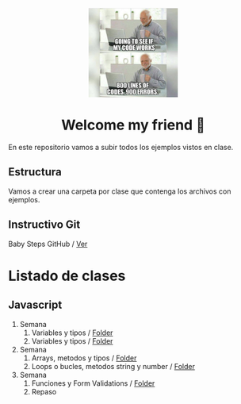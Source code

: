 <p align="center">
	<a href="https://github.com/a-bianchi/rolling-codeschool-comisionI2"  target="_blank">
	<img  align="center" width="180" height="180"  alt="meme"  src="https://raw.githubusercontent.com/a-bianchi/rolling-codeschool-comisionI2/master/img/meme.jpeg"  />
	</a>
</p>
<h1 align="center">Welcome my friend 👋</h1>
<p> 
  En este repositorio vamos a subir todos los ejemplos vistos en clase.
</p>

## Estructura

Vamos a crear una carpeta por clase que contenga los archivos con ejemplos.

## Instructivo Git

Baby Steps GitHub / [Ver](https://github.com/a-bianchi/rolling-codeschool-comisionI2/tree/master/Git-Instructions.md)

# Listado de clases

## Javascript

1. Semana
   1. Variables y tipos / [Folder](https://github.com/a-bianchi/rolling-codeschool-comisionI2/tree/master/lessons/12)
   2. Variables y tipos / [Folder](https://github.com/a-bianchi/rolling-codeschool-comisionI2/tree/master/lessons/12)
2. Semana
   1. Arrays, metodos y tipos / [Folder](https://github.com/a-bianchi/rolling-codeschool-comisionI2/tree/master/lessons/13)
   2. Loops o bucles, metodos string y number / [Folder](https://github.com/a-bianchi/rolling-codeschool-comisionI2/tree/master/lessons/14)
3. Semana
   1. Funciones y Form Validations / [Folder](https://github.com/a-bianchi/rolling-codeschool-comisionI2/tree/master/lessons/15)
   2. Repaso
